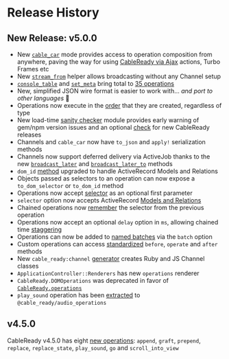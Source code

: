 # Release History

## New Release: v5.0.0

* New [`cable_car`](cable-car.md#introducing-cable_car) mode provides access to operation composition from anywhere, paving the way for using [CableReady via Ajax](cable-car.md#ajax-mode) actions, Turbo Frames etc
* New [`stream_from`](stream_from.md) helper allows broadcasting without any Channel setup
* [`console_table`](reference/operations/notifications.md#console_table) and [`set_meta`](reference/operations/event-dispatch.md#set_meta) bring total to [35 operations](reference/operations/)
* New, simplified JSON wire format is easier to work with... _and port to other languages_ 🤩
* Operations now execute in the [order](usage.md#operation-execution-order) that they are created, regardless of type
* New load-time [sanity checker](installation.md#upgrading-package-versions-and-sanity) module provides early warning of gem/npm version issues and an optional [check](installation.md#upgrading-to-v-5-0-0) for new CableReady releases
* Channels and `cable_car` now have `to_json` and `apply!` serialization methods
* Channels now support deferred delivery via ActiveJob thanks to the new [`broadcast_later`](reference/methods.md#broadcast_later-clear-true) and [`broadcast_later_to`](reference/methods.md#broadcast_later_to-model-clear-true) methods
* `dom_id` [method](reference/methods.md#dom_id-record-prefix-nil) upgraded to handle ActiveRecord Models and Relations
* Objects passed as selectors to an operation can now expose a `to_dom_selector` or `to_dom_id` method
* Operations now accept [selector](usage.md#selector-as-optional-first-argument) as an optional first parameter
* `selector` option now accepts ActiveRecord [Models and Relations](usage.md#selector-will-accept-ar-models-and-relations)
* Chained operations now [remember](usage.md#selector-remembers-the-previous-selector) the selector from the previous operation
* Operations now accept an optional `delay` option in `ms`, allowing chained time [staggering](usage.md#staggering-operations)
* Operations can now be added to [named batches](usage.md#operation-batches) via the `batch` option
* Custom operations can access [standardized](customization.md#before-operate-after) `before`, `operate` and `after` methods
* New `cable_ready:channel` [generator](usage.md#channel-generator) creates Ruby and JS Channel classes
* `ApplicationController::Renderers` has new `operations` renderer
* `CableReady.DOMOperations` was deprecated in favor of [`CableReady.operations`](customization.md#custom-operations)
* `play_sound` operation has been [extracted](customization.md#importing-audiooperations) to `@cable_ready/audio_operations`

## v4.5.0

CableReady v4.5.0 has eight [new operations](reference/operations/): `append`, `graft`, `prepend`, `replace`, `replace_state`, `play_sound`, `go` and `scroll_into_view`

